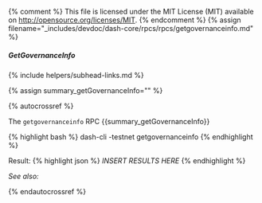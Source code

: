 {% comment %}
This file is licensed under the MIT License (MIT) available on
http://opensource.org/licenses/MIT.
{% endcomment %}
{% assign filename="_includes/devdoc/dash-core/rpcs/rpcs/getgovernanceinfo.md" %}

##### GetGovernanceInfo
{% include helpers/subhead-links.md %}

{% assign summary_getGovernanceInfo="" %}

{% autocrossref %}

The `getgovernanceinfo` RPC {{summary_getGovernanceInfo}}

{% highlight bash %}
dash-cli -testnet getgovernanceinfo
{% endhighlight %}

Result:
{% highlight json %}
	*INSERT RESULTS HERE*
{% endhighlight %}

*See also:*

{% endautocrossref %}
